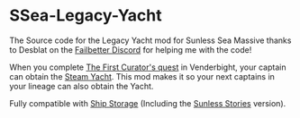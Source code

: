 # SSea-Legacy-Yacht
The Source code for the Legacy Yacht mod for Sunless Sea
Massive thanks to Desblat on the [Failbetter Discord](https://discord.gg/WUMszad7MZ) for helping me with the code!

When you complete [The First Curator's quest](http://sunlesssea.fandom.com/wiki/The_First_Curator#The_First_Curator.27s_Manse) in Venderbight, your captain can obtain the [Steam Yacht](http://sunlesssea.fandom.com/wiki/Deeds_to_a_Steam_Yacht). This mod makes it so your next captains in your lineage can also obtain the Yacht.

Fully compatible with [Ship Storage](http://www.nexusmods.com/sunlesssea/mods/12) (Including the [Sunless Stories](https://www.nexusmods.com/sunlesssea/mods/21) version).
